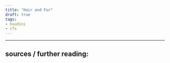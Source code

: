 ```yaml
---
title: "Hair and Fur"
draft: true
tags:
- houdini
- cfx
---
```




---

sources / further reading:
- 

